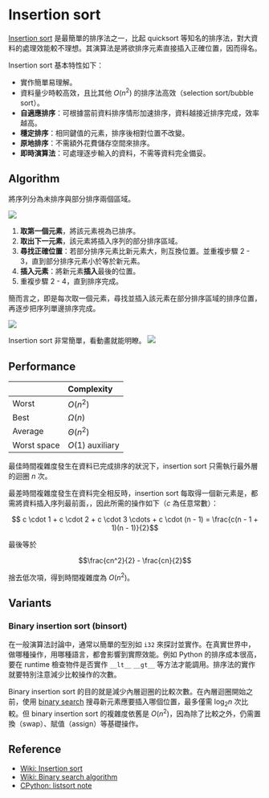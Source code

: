 # Insertion sort

[Insertion sort][wiki-insertion-sort] 是最簡單的排序法之一，比起 quicksort 等知名的排序法，對大資料的處理效能較不理想。其演算法是將欲排序元素直接插入正確位置，因而得名。

Insertion sort 基本特性如下：

- 實作簡單易理解。
- 資料量少時較高效，且比其他 $O(n^2)$ 的排序法高效（selection sort/bubble sort）。
- **自適應排序**：可根據當前資料排序情形加速排序，資料越接近排序完成，效率越高。
- **穩定排序**：相同鍵值的元素，排序後相對位置不改變。
- **原地排序**：不需額外花費儲存空間來排序。
- **即時演算法**：可處理逐步輸入的資料，不需等資料完全備妥。

## Algorithm

將序列分為未排序與部分排序兩個區域。

![](https://upload.wikimedia.org/wikipedia/commons/3/32/Insertionsort-before.png)

1. **取第一個元素**，將該元素視為已排序。
2. **取出下一元素**，該元素將插入序列的部分排序區域。
3. **尋找正確位置**：若部分排序元素比新元素大，則互換位置。並重複步驟 2 - 3，直到部分排序元素小於等於新元素。
4. **插入元素**：將新元素**插入**最後的位置。
5. 重複步驟 2 - 4，直到排序完成。

簡而言之，即是每次取一個元素，尋找並插入該元素在部分排序區域的排序位置，再逐步把序列單邊排序完成。

![](https://upload.wikimedia.org/wikipedia/commons/d/d9/Insertionsort-after.png)

Insertion sort 非常簡單，看動畫就能明瞭。
![](https://upload.wikimedia.org/wikipedia/commons/0/0f/Insertion-sort-example-300px.gif)

## Performance

|              | Complexity       |
| :----------- | :--------------- |
| Worst        | $O(n^2)$         |
| Best         | $\Omega(n)$      |
| Average      | $\Theta(n^2)$    |
| Worst space  | $O(1)$ auxiliary |

最佳時間複雜度發生在資料已完成排序的狀況下，insertion sort 只需執行最外層的迴圈 $n$ 次。

最差時間複雜度發生在資料完全相反時，insertion sort 每取得一個新元素是，都需將資料插入序列最前面，，因此所需的操作如下（$c$ 為任意常數）：

$$ c \cdot 1 + c \cdot 2 + c \cdot 3 \cdots + c \cdot (n - 1) = \frac{c(n - 1 + 1)(n - 1)}{2}$$

最後等於

$$\frac{cn^2}{2} - \frac{cn}{2}$$

捨去低次項，得到時間複雜度為 $O(n^2)$。

## Variants

### Binary insertion sort (binsort)

在一般演算法討論中，通常以簡單的型別如 `i32` 來探討並實作。在真實世界中，做哪種操作，用哪種語言，都會影響到實際效能。例如 Python 的排序成本很高，要在 runtime 檢查物件是否實作 `__lt__` `__gt__` 等方法才能調用。排序法的實作就要特別注意減少比較操作的次數。

Binary insertion sort 的目的就是減少內層迴圈的比較次數。在內層迴圈開始之前，使用 [binary search][wiki-binary-search] 搜尋新元素應要插入哪個位置，最多僅需 $\log_2n$ 次比較。但 binary insertion sort 的複雜度依舊是 $O(n^2)$，因為除了比較之外，仍需置換（swap）、賦值（assign）等基礎操作。

## Reference

- [Wiki: Insertion sort][wiki-insertion-sort]
- [Wiki: Binary search algorithm][wiki-binary-search]
- [CPython: listsort note][cpython-listsort-note]

[wiki-insertion-sort]: https://en.wikipedia.org/wiki/Insertion_sort
[wiki-binary-search]: https://en.wikipedia.org/wiki/Binary_search
[cpython-listsort-note]: https://github.com/python/cpython/blob/15f44ab043b37c064d6891c7864205fed9fb0dd1/Objects/listsort.txt#L686-L703
